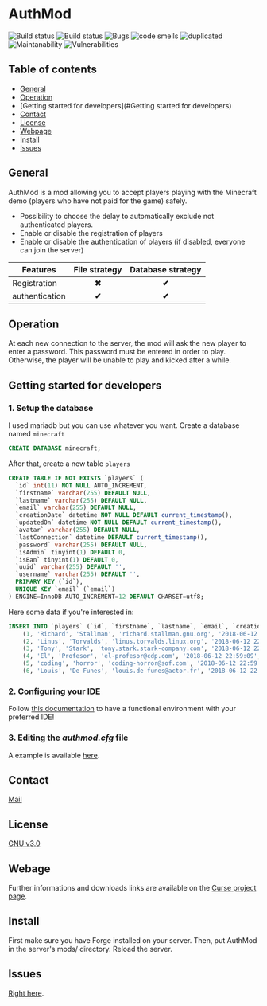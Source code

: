 # AuthMod

![Build status](https://travis-ci.org/Mcdostone/authmod.svg?branch=master)
![Build status](https://sonarcloud.io/api/project_badges/measure?project=io.chocorean.authmod%3Aauthmod&metric=alert_status)
![Bugs](https://sonarcloud.io/api/project_badges/measure?project=io.chocorean.authmod%3Aauthmod&metric=bugs)
![code smells](https://sonarcloud.io/api/project_badges/measure?project=io.chocorean.authmod%3Aauthmod&metric=code_smells)
![duplicated](https://sonarcloud.io/api/project_badges/measure?project=io.chocorean.authmod%3Aauthmod&metric=duplicated_lines_density)
![Maintanability](https://sonarcloud.io/api/project_badges/measure?project=io.chocorean.authmod%3Aauthmod&metric=sqale_rating)
![Vulnerabilities](https://sonarcloud.io/api/project_badges/measure?project=io.chocorean.authmod%3Aauthmod&metric=vulnerabilities)


## Table of contents

- [General](#general)
- [Operation](#operation)
- [Getting started for developers](#Getting started for developers)
- [Contact](#contact)
- [License](#license)
- [Webpage](#webpage)
- [Install](#install)
- [Issues](#issues)


## General
AuthMod is a mod allowing you to accept players playing with the Minecraft demo (players who have not paid for the game) safely.

 - Possibility to choose the delay to automatically exclude not authenticated players.
 - Enable or disable the registration of players
 - Enable or disable the authentication of players (if disabled, everyone can join the server)
 
Features            | File strategy         | Database strategy        |
| ----------------- |:---------------------:|:------------------------:| 
| Registration      | **✖**                 | **✔**                   |
| authentication    | **✔**                 | **✔**                   |


## Operation

At each new connection to the server, the mod will ask the new player to enter a password. This password must be entered in order to play. Otherwise, the player will be unable to play and kicked after a while.


## Getting started for developers

### 1. Setup the database

I used mariadb but you can use whatever you want. Create a database named `minecraft`
```sql
CREATE DATABASE minecraft;
```

After that, create a new table `players`
```sql
CREATE TABLE IF NOT EXISTS `players` (
  `id` int(11) NOT NULL AUTO_INCREMENT,
  `firstname` varchar(255) DEFAULT NULL,
  `lastname` varchar(255) DEFAULT NULL,
  `email` varchar(255) DEFAULT NULL,
  `creationDate` datetime NOT NULL DEFAULT current_timestamp(),
  `updatedOn` datetime NOT NULL DEFAULT current_timestamp(),
  `avatar` varchar(255) DEFAULT NULL,
  `lastConnection` datetime DEFAULT current_timestamp(),
  `password` varchar(255) DEFAULT NULL,
  `isAdmin` tinyint(1) DEFAULT 0,
  `isBan` tinyint(1) DEFAULT 0,
  `uuid` varchar(255) DEFAULT '',
  `username` varchar(255) DEFAULT '',
  PRIMARY KEY (`id`),
  UNIQUE KEY `email` (`email`)
) ENGINE=InnoDB AUTO_INCREMENT=12 DEFAULT CHARSET=utf8;
```

Here some data if you're interested in:
```sql
INSERT INTO `players` (`id`, `firstname`, `lastname`, `email`, `creationDate`, `updatedOn`, `avatar`, `lastConnection`, `password`, `isAdmin`, `isBan`, `uuid`, `username`) VALUES
	(1, 'Richard', 'Stallman', 'richard.stallman.gnu.org', '2018-06-12 22:59:09', '2018-06-12 22:59:09', NULL, '2018-06-12 22:59:09', NULL, 0, 0, '', ''),
	(2, 'Linus', 'Torvalds', 'linus.torvalds.linux.org', '2018-06-12 22:59:09', '2018-06-12 22:59:09', 'https://lh3.googleusercontent.com/SyqrxNLd6Eo4-AwTGXktIfMnx4dOBREcZCZvocEVue-GsuBB1dYDjJorgHviJeTHzHYfAKs4wiHmkDk=w1211-h1210-rw-no', '2018-06-12 22:59:09', NULL, 0, 0, '', ''),
	(3, 'Tony', 'Stark', 'tony.stark.stark-company.com', '2018-06-12 22:59:09', '2018-06-12 22:59:09', 'http://awakenthegreatnesswithin.com/wp-content/uploads/2017/12/Robert-Downey-Jr-Quotes-1.jpg', '2018-06-12 22:59:09', NULL, 0, 0, '', ''),
	(4, 'El', 'Profesor', 'el-profesor@cdp.com', '2018-06-12 22:59:09', '2018-06-12 22:59:09', 'https://pbs.twimg.com/profile_images/966755261619851264/_SReV3xm_400x400.jpg', '2018-06-12 22:59:09', NULL, 1, 0, '', ''),
	(5, 'coding', 'horror', 'coding-horror@sof.com', '2018-06-12 22:59:09', '2018-06-12 22:59:09', 'https://pbs.twimg.com/profile_images/632821853627678720/zPKK7jql_400x400.png', '2018-06-12 22:59:09', NULL, NULL, 0, '', ''),
	(6, 'Louis', 'De Funes', 'louis.de-funes@actor.fr', '2018-06-12 22:59:09', '2018-06-12 22:59:09', NULL, '2018-06-12 22:59:09', NULL, 0, 1, '', '');
```

### 2. Configuring your IDE
Follow [this documentation](https://mcforge.readthedocs.io/en/latest/gettingstarted/) to have a functional environment with your preferred IDE!

### 3. Editing the *authmod.cfg* file

A example is available [here](https://github.com/Mcdostone/authmod/blob/master/src/main/resources/authmod.cfg).


## Contact

[Mail](mailto:baptiste.chocot@gmail.com)


## License

[GNU v3.0](https://www.gnu.org/licenses/gpl-3.0.fr.html)


## Webage

Further informations and downloads links are available on the [Curse project page](https://minecraft.curseforge.com/projects/authmod).


## Install

First make sure you have Forge installed on your server. Then, put AuthMod in the server's mods/ directory. Reload the server.


## Issues

[Right here](https://github.com/Chocorean/authmod/issues).
